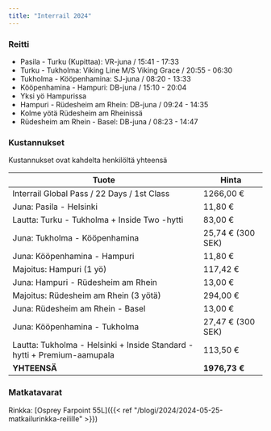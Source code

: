 ```yaml
---
title: "Interrail 2024"
---
```


### Reitti
- Pasila - Turku (Kupittaa): VR-juna / 15:41 - 17:33
- Turku - Tukholma: Viking Line M/S Viking Grace / 20:55 - 06:30
- Tukholma - Kööpenhamina: SJ-juna / 08:20 - 13:33
- Kööpenhamina - Hampuri: DB-juna / 15:10 - 20:04
- Yksi yö Hampurissa
- Hampuri - Rüdesheim am Rhein: DB-juna / 09:24 - 14:35
- Kolme yötä Rüdesheim am Rheinissä
- Rüdesheim am Rhein - Basel: DB-juna / 08:23 - 14:47

### Kustannukset
Kustannukset ovat kahdelta henkilöltä yhteensä

| Tuote                                                                   | Hinta             |
|-------------------------------------------------------------------------|-------------------|
| Interrail Global Pass / 22 Days / 1st Class                             | 1266,00 €         |
| Juna: Pasila - Helsinki                                                 | 11,80 €           |
| Lautta: Turku - Tukholma + Inside Two -hytti                            | 83,00 €           |
| Juna: Tukholma - Kööpenhamina                                           | 25,74 € (300 SEK) |
| Juna: Kööpenhamina - Hampuri                                            | 11,80 €           |
| Majoitus: Hampuri (1 yö)                                                | 117,42 €          |
| Juna: Hampuri - Rüdesheim am Rhein                                      | 13,00 €           |
| Majoitus: Rüdesheim am Rhein (3 yötä)                                   | 294,00 €          |
| Juna: Rüdesheim am Rhein - Basel                                        | 13,00 €           |
| Juna: Kööpenhamina - Tukholma                                           | 27,47 € (300 SEK) |
| Lautta: Tukholma - Helsinki + Inside Standard -hytti + Premium-aamupala | 113,50 €          |
| **YHTEENSÄ**                                                            | **1976,73 €**     |

### Matkatavarat
Rinkka: [Osprey Farpoint 55L]({{< ref "/blogi/2024/2024-05-25-matkailurinkka-reilille" >}})